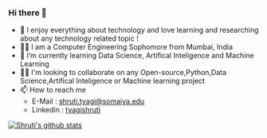 ### Hi there 👋

<!--
**shrutityagi4102/shrutityagi4102** is a ✨ _special_ ✨ repository because its `README.md` (this file) appears on your GitHub profile.

Here are some ideas to get you started:
- ⚡ Fun fact: 
-->
- 💙 I enjoy everything about technology and love learning and researching about any technology related topic ! 
- 👩‍💻 I am a Computer Engineering Sophomore from Mumbai, India
- 🌱 I’m currently learning Data Science, Artifical Inteligence and Machine Learning
- 👯‍♀️ I'm looking to collaborate on any Open-source,Python,Data Science,Artifical Inteligence or Machine learning project
- 📫 How to reach me
  - E-Mail   : shruti.tyagi@somaiya.edu
  - Linkedin : [tyagishruti](https://www.linkedin.com/in/tyagishruti/)

[![Shruti's github stats](https://github-readme-stats.vercel.app/api?username=shrutityagi4102&count_private=true&show_icons=true&theme=radical&hide_rank=false)](https://github.com/anuraghazra/github-readme-stats)

